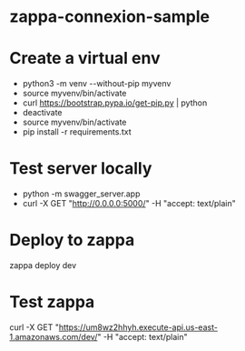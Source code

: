 # zappa-connexion-sample


# Create a virtual env
   * python3 -m venv --without-pip myvenv
   * source myvenv/bin/activate
   * curl https://bootstrap.pypa.io/get-pip.py | python
   * deactivate
   * source myvenv/bin/activate
   * pip install -r requirements.txt

# Test server locally
   * python -m swagger_server.app
   * curl -X GET "http://0.0.0.0:5000/" -H "accept: text/plain"

# Deploy to zappa
zappa deploy dev

# Test zappa
curl -X GET "https://um8wz2hhyh.execute-api.us-east-1.amazonaws.com/dev/" -H "accept: text/plain"

